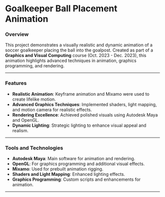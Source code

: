 # Goalkeeper Ball Placement Animation

### **Overview**
This project demonstrates a visually realistic and dynamic animation of a soccer goalkeeper placing the ball into the goalpost. Created as part of a **Graphics and Visual Computing** course (Oct. 2023 - Dec. 2023), this animation highlights advanced techniques in animation, graphics programming, and rendering.

---

### **Features**
- **Realistic Animation**: Keyframe animation and Mixamo were used to create lifelike motion.
- **Advanced Graphics Techniques**: Implemented shaders, light mapping, and motion camera for realistic effects.
- **Rendering Excellence**: Achieved polished visuals using Autodesk Maya and OpenGL.
- **Dynamic Lighting**: Strategic lighting to enhance visual appeal and realism.

---

### **Tools and Technologies**
- **Autodesk Maya**: Main software for animation and rendering.
- **OpenGL**: For graphics programming and additional visual effects.
- **Mixamo**: Used for prebuilt animation rigging.
- **Shaders and Light Mapping**: Enhanced lighting effects.
- **Graphics Programming**: Custom scripts and enhancements for animation.

---
